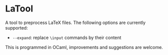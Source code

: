 # LaTool

A tool to preprocess LaTeX files. The following options are currently supported:

- `--expand`: replace `\input` commands by their content

This is programmed in OCaml, improvements and suggestions are welcome.
